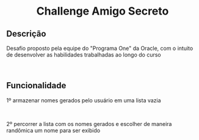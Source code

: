 <h1 align="center"> Challenge Amigo Secreto </h1>

<h2> Descrição </h2>
<p> Desafio proposto pela equipe do "Programa One" da Oracle, com o intuito de desenvolver as habilidades trabalhadas ao longo do curso </p>
<br>
<h2> Funcionalidade </h2>
<p> 1º armazenar nomes gerados pelo usuário em uma lista vazia </p>
<br>
<p> 2º percorrer a lista com os nomes gerados e escolher de maneira randômica um nome para ser exibido </p>
